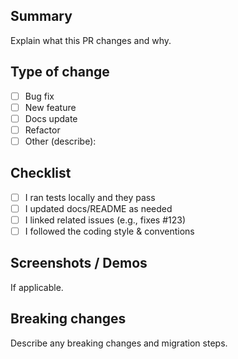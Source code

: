 ## Summary
Explain what this PR changes and why.

## Type of change
- [ ] Bug fix
- [ ] New feature
- [ ] Docs update
- [ ] Refactor
- [ ] Other (describe):

## Checklist
- [ ] I ran tests locally and they pass
- [ ] I updated docs/README as needed
- [ ] I linked related issues (e.g., fixes #123)
- [ ] I followed the coding style & conventions

## Screenshots / Demos
If applicable.

## Breaking changes
Describe any breaking changes and migration steps.
